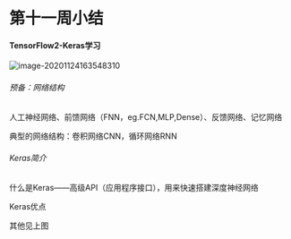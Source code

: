 # 第十一周小结

#### TensorFlow2-Keras学习

![image-20201124163548310](C:\Users\DELL\AppData\Roaming\Typora\typora-user-images\image-20201124163548310.png)

###### 预备：网络结构

人工神经网络、前馈网络（FNN，eg.FCN,MLP,Dense）、反馈网络、记忆网络

典型的网络结构：卷积网络CNN，循环网络RNN

###### Keras简介

什么是Keras——高级API（应用程序接口），用来快速搭建深度神经网络

Keras优点

其他见上图